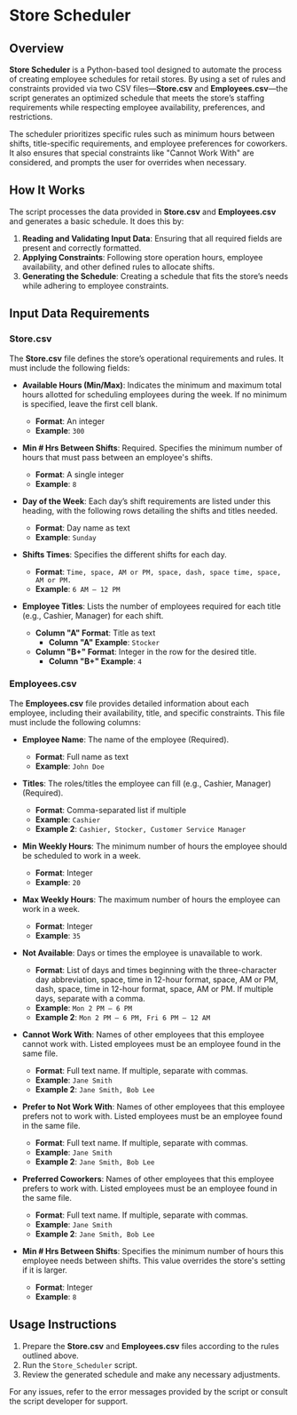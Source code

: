 # Store Scheduler

## Overview

**Store Scheduler** is a Python-based tool designed to automate the process of creating employee schedules for retail stores. By using a set of rules and constraints provided via two CSV files—**Store.csv** and **Employees.csv**—the script generates an optimized schedule that meets the store’s staffing requirements while respecting employee availability, preferences, and restrictions.

The scheduler prioritizes specific rules such as minimum hours between shifts, title-specific requirements, and employee preferences for coworkers. It also ensures that special constraints like "Cannot Work With" are considered, and prompts the user for overrides when necessary.

## How It Works

The script processes the data provided in **Store.csv** and **Employees.csv** and generates a basic schedule. It does this by:

1. **Reading and Validating Input Data**: Ensuring that all required fields are present and correctly formatted.
2. **Applying Constraints**: Following store operation hours, employee availability, and other defined rules to allocate shifts.
3. **Generating the Schedule**: Creating a schedule that fits the store’s needs while adhering to employee constraints.

## Input Data Requirements

### Store.csv

The **Store.csv** file defines the store’s operational requirements and rules. It must include the following fields:

- **Available Hours (Min/Max)**: Indicates the minimum and maximum total hours allotted for scheduling employees during the week. If no minimum is specified, leave the first cell blank.
  - **Format**: An integer
  - **Example**: `300`

- **Min # Hrs Between Shifts**: Required. Specifies the minimum number of hours that must pass between an employee's shifts.
  - **Format**: A single integer
  - **Example**: `8`

- **Day of the Week**: Each day’s shift requirements are listed under this heading, with the following rows detailing the shifts and titles needed.
  - **Format**: Day name as text
  - **Example**: `Sunday`

- **Shifts Times**: Specifies the different shifts for each day.
  - **Format**: `Time, space, AM or PM, space, dash, space time, space, AM or PM.`
  - **Example**: `6 AM – 12 PM`

- **Employee Titles**: Lists the number of employees required for each title (e.g., Cashier, Manager) for each shift.
  - **Column "A" Format**: Title as text
    - **Column "A" Example**: `Stocker`
  - **Column "B+" Format**: Integer in the row for the desired title.
    - **Column "B+" Example**: `4`

### Employees.csv

The **Employees.csv** file provides detailed information about each employee, including their availability, title, and specific constraints. This file must include the following columns:

- **Employee Name**: The name of the employee (Required).
  - **Format**: Full name as text
  - **Example**: `John Doe`

- **Titles**: The roles/titles the employee can fill (e.g., Cashier, Manager) (Required).
  - **Format**: Comma-separated list if multiple
  - **Example**: `Cashier`
  - **Example 2**: `Cashier, Stocker, Customer Service Manager`

- **Min Weekly Hours**: The minimum number of hours the employee should be scheduled to work in a week.
  - **Format**: Integer
  - **Example**: `20`

- **Max Weekly Hours**: The maximum number of hours the employee can work in a week.
  - **Format**: Integer
  - **Example**: `35`

- **Not Available**: Days or times the employee is unavailable to work.
  - **Format**: List of days and times beginning with the three-character day abbreviation, space, time in 12-hour format, space, AM or PM, dash, space, time in 12-hour format, space, AM or PM. If multiple days, separate with a comma.
  - **Example**: `Mon 2 PM – 6 PM`
  - **Example 2**: `Mon 2 PM – 6 PM, Fri 6 PM – 12 AM`

- **Cannot Work With**: Names of other employees that this employee cannot work with. Listed employees must be an employee found in the same file.
  - **Format**: Full text name. If multiple, separate with commas.
  - **Example**: `Jane Smith`
  - **Example 2**: `Jane Smith, Bob Lee`

- **Prefer to Not Work With**: Names of other employees that this employee prefers not to work with. Listed employees must be an employee found in the same file.
  - **Format**: Full text name. If multiple, separate with commas.
  - **Example**: `Jane Smith`
  - **Example 2**: `Jane Smith, Bob Lee`

- **Preferred Coworkers**: Names of other employees that this employee prefers to work with. Listed employees must be an employee found in the same file.
  - **Format**: Full text name. If multiple, separate with commas.
  - **Example**: `Jane Smith`
  - **Example 2**: `Jane Smith, Bob Lee`

- **Min # Hrs Between Shifts**: Specifies the minimum number of hours this employee needs between shifts. This value overrides the store's setting if it is larger.
  - **Format**: Integer
  - **Example**: `8`

## Usage Instructions

1. Prepare the **Store.csv** and **Employees.csv** files according to the rules outlined above.
2. Run the `Store_Scheduler` script.
3. Review the generated schedule and make any necessary adjustments.

For any issues, refer to the error messages provided by the script or consult the script developer for support.

